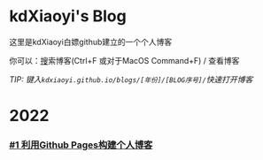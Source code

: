 # kdXiaoyi's Blog
这里是kdXiaoyi白嫖github建立的一个个人博客

你可以：[搜](http://kdxiaoyi.github.io/blogs/search.html)索博客(Ctrl+F 或对于MacOS Command+F) / 查看博客

_TIP: 键入`kdxiaoyi.github.io/blogs/[年份]/[BLOG序号]/`快速打开博客_

# 2022
### [#1 利用Github Pages构建个人博客](http://kdxiaoyi.github.io/blogs/2022/1)
